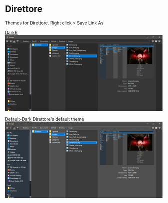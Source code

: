 # Direttore
Themes for Direttore. Right click > Save Link As

[DarkR](Download/DarkR.drt-theme)![Alt text](DarkR/DarkR.png?raw=true "DrtFMng")



[Default-Dark](Download/Default-Dark.drt-theme)  Direttore's default theme![Alt text](Default-Dark/Default-Dark.png?raw=true "DrtFMng")

